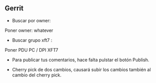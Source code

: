 ## Gerrit


+ Buscar por owner:

Poner owner: whatever



+ Buscar grupo xft7 :

Poner PDU PC / DPI XFT7


+ Para publicar tus comentarios, hace falta pulstar el botón Publish.


+ Cherry pick de dos cambios, causará subir los cambios también al cambio del cherry pick.

